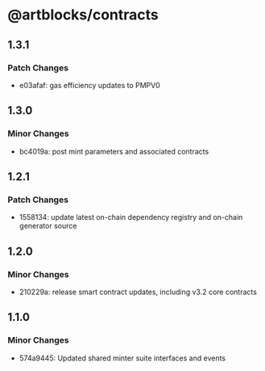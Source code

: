 # @artblocks/contracts

## 1.3.1

### Patch Changes

- e03afaf: gas efficiency updates to PMPV0

## 1.3.0

### Minor Changes

- bc4019a: post mint parameters and associated contracts

## 1.2.1

### Patch Changes

- 1558134: update latest on-chain dependency registry and on-chain generator source

## 1.2.0

### Minor Changes

- 210229a: release smart contract updates, including v3.2 core contracts

## 1.1.0

### Minor Changes

- 574a9445: Updated shared minter suite interfaces and events
